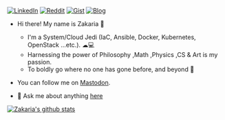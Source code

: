 [![LinkedIn](https://img.shields.io/badge/-LinkedIn-black.svg?style=for-the-badge&logo=linkedin&colorB=444)](https://www.linkedin.com/in/zakaria-kebairia/)
[![Reddit](https://img.shields.io/badge/-Reddit-black.svg?style=for-the-badge&logo=Reddit&colorB=444)](https://www.reddit.com/user/Z4cK37)
[![Gist](https://img.shields.io/badge/-Gist-black.svg?style=for-the-badge&logo=Git&colorB=444)](https://gist.github.com/kebairia)
[![Blog](https://img.shields.io/badge/-Blog-black.svg?style=for-the-badge&logo=Firefox&colorB=444)](https://kebairia.github.io)

<!--<p><pre align="center">-->
<!--<strong>Zakaria Kebairia /</strong> <a href="https://www.zakaria-k.xyz">Homepage</a> / <a href="https://www.reddit.com/user/Z4cK47/submitted/?sort=top">Reddit</a> / <a href="https://github.com/kebairia">GitHub</a> / <a href="https://gist.github.com/kebairia">Gist</a> / </pre></p>-->

- Hi there! My name is Zakaria 👋 
  - I'm a System/Cloud Jedi (IaC, Ansible, Docker, Kubernetes, OpenStack ...etc.). ☁💻 
  - Harnessing the power of Philosophy ,Math ,Physics ,CS & Art is my passion.
  - To boldly go where no one has gone before, and beyond 🌌

- You can follow me on [Mastodon](https://emacs.ch/@zk).


- 💬 Ask me about anything [here](https://github.com/zkr-git/zkr-git/issues)

[![Zakaria's github stats](https://github-readme-stats.vercel.app/api?username=zkr-git&include_all_commits=tur&count_private=true&hide_border=true&show_icons=true&theme=dark)](https://github.com/anuraghazra/github-readme-stats)

